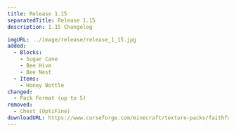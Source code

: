 ```yaml
---
title: Release 1.15
separatedTitle: Release 1.15
description: 1.15 Changelog

imgURL: ../image/release/release_1_15.jpg
added:
  - Blocks:
    - Sugar Cane
    - Bee Hive
    - Bee Nest
  - Items:
    - Honey Bottle
changed:
  - Pack Format (up to 5)
removed:
  - Chest (OptiFine)
downloadURL: https://www.curseforge.com/minecraft/texture-packs/faithful-3d/files/2842038
---
```

